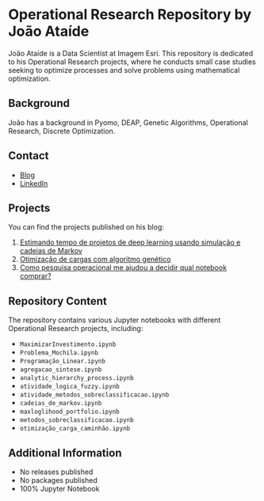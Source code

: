 # Operational Research Repository by João Ataíde

João Ataíde is a Data Scientist at Imagem Esri. This repository is dedicated to his Operational Research projects, where he conducts small case studies seeking to optimize processes and solve problems using mathematical optimization.

## Background
João has a background in Pyomo, DEAP, Genetic Algorithms, Operational Research, Discrete Optimization.

## Contact
- [Blog](https://joaoataide.com)
- [LinkedIn](https://www.linkedin.com/in/jvataidee/)

## Projects
You can find the projects published on his blog:

1. [Estimando tempo de projetos de deep learning usando simulação e cadeias de Markov](https://joaoataide.com/Classificacao-de-Roupas-usando-TensorFlow)
2. [Otimização de cargas com algoritmo genético](https://www.joaoataide.com/post/otimiza%C3%A7%C3%A3o-de-cargas-com-algoritmo-gen%C3%A9tico)
3. [Como pesquisa operacional me ajudou a decidir qual notebook comprar?](https://joaoataide.com/Estimativa-de-evapotranspiracao)

## Repository Content
The repository contains various Jupyter notebooks with different Operational Research projects, including:

- `MaximizarInvestimento.ipynb`
- `Problema_Mochila.ipynb`
- `Programação_Linear.ipynb`
- `agregacao_sintese.ipynb`
- `analytic_hierarchy_process.ipynb`
- `atividade_logica_fuzzy.ipynb`
- `atividade_metodos_sobreclassificacao.ipynb`
- `cadeias_de_markov.ipynb`
- `maxloglihood_portfolio.ipynb`
- `metodos_sobreclassificacao.ipynb`
- `otimização_carga_caminhão.ipynb`

## Additional Information
- No releases published
- No packages published
- 100% Jupyter Notebook
